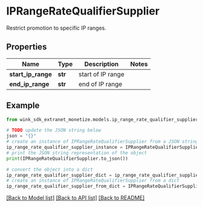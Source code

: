 # IPRangeRateQualifierSupplier

Restrict promotion to specific IP ranges.

## Properties

Name | Type | Description | Notes
------------ | ------------- | ------------- | -------------
**start_ip_range** | **str** | start of IP range | 
**end_ip_range** | **str** | end of IP range | 

## Example

```python
from wink_sdk_extranet_monetize.models.ip_range_rate_qualifier_supplier import IPRangeRateQualifierSupplier

# TODO update the JSON string below
json = "{}"
# create an instance of IPRangeRateQualifierSupplier from a JSON string
ip_range_rate_qualifier_supplier_instance = IPRangeRateQualifierSupplier.from_json(json)
# print the JSON string representation of the object
print(IPRangeRateQualifierSupplier.to_json())

# convert the object into a dict
ip_range_rate_qualifier_supplier_dict = ip_range_rate_qualifier_supplier_instance.to_dict()
# create an instance of IPRangeRateQualifierSupplier from a dict
ip_range_rate_qualifier_supplier_from_dict = IPRangeRateQualifierSupplier.from_dict(ip_range_rate_qualifier_supplier_dict)
```
[[Back to Model list]](../README.md#documentation-for-models) [[Back to API list]](../README.md#documentation-for-api-endpoints) [[Back to README]](../README.md)


